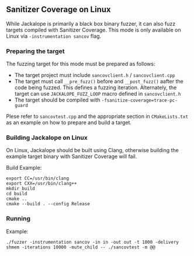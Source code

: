 ## Sanitizer Coverage on Linux

While Jackalope is primarily a black box binary fuzzer, it can also fuzz targets compiled with Sanitizer Coverage. This mode is only available on Linux via `-instrumentation sancov` flag.

### Preparing the target

The fuzzing target for this mode must be prepared as follows:

 - The target project must include `sancovclient.h` / `sancovclient.cpp`
 - The target must call `__pre_fuzz()` before and `__post_fuzz()` aafter the code being fuzzed. This defines a fuzzing iteration. Alternately, the target can use `JACKALOPE_FUZZ_LOOP` macro defined in `sancovclient.h`
 - The target should be compiled with `-fsanitize-coverage=trace-pc-guard`

Plese refer to `sancovtest.cpp` and the appropriate section in `CMakeLists.txt` as an example on how to prepare and build a target.
 
### Building Jackalope on Linux

On Linux, Jackalope should be built using Clang, otherwise building the example target binary with Sanitizer Coverage will fail.

Build Example:

```
export CC=/usr/bin/clang
export CXX=/usr/bin/clang++
mkdir build
cd build
cmake ..
cmake --build . --config Release
```

### Running

Example:

```
./fuzzer -instrumentation sancov -in in -out out -t 1000 -delivery shmem -iterations 10000 -mute_child -- ./sancovtest -m @@
```

